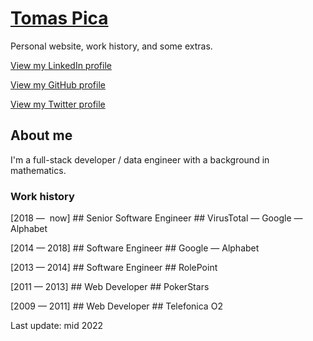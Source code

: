# [Tomas Pica](http://www.tomaspica.com/)

Personal website, work history, and some extras.

[View my LinkedIn profile](https://www.linkedin.com/in/tomaspdc/)

[View my GitHub profile](https://github.com/t00mas)

[View my Twitter profile](https://twitter.com/tomaspdc)


## About me

I'm a full-stack developer / data engineer with a background in mathematics.

### Work history

[2018 —  now]</span> ## <span>Senior Software Engineer</span> ## <span>VirusTotal — Google — Alphabet</span>

[2014 — 2018]</span> ## <span>Software Engineer</span> ## <span>Google — Alphabet</span>

[2013 — 2014]</span> ## <span>Software Engineer</span> ## <span>RolePoint</span>

[2011 — 2013]</span> ## <span>Web Developer</span> ## <span>PokerStars</span>

[2009 — 2011]</span> ## <span>Web Developer</span> ## <span>Telefonica O2</span>

Last update: mid 2022

